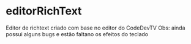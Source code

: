 # editorRichText
Editor de richtext criado com base no editor do CodeDevTV
Obs: ainda possui alguns bugs e estão faltano os efeitos do teclado
